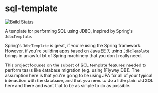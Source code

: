 sql-template
============

[![Build Status](https://travis-ci.org/soulwing/sql-template.svg?branch=master)](https://travis-ci.org/soulwing/sql-template)

A template for performing SQL using JDBC, inspired by Spring's `JdbcTemplate`.

Spring's `JdbcTemplate` is great, if you're using the Spring framework. 
However, if you're building apps based on Java EE 7, using `JdbcTemplate`
brings in an awful lot of Spring machinery that you don't really need.

This project focuses on the subset of SQL template features needed to perform
tasks like database migration (e.g. using [Flyway DB]).  The assumption here
is that you're going to be using JPA for all of your typical interaction with
the database, and that you need to do a little plain old SQL here and there
and want that to be as simple to do as possible.
